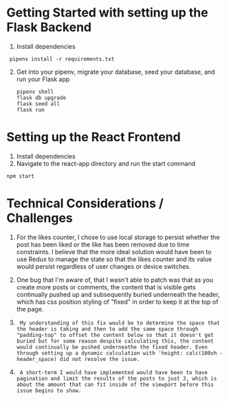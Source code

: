# Getting Started with setting up the Flask Backend

1. Install dependencies

 ```
  pipenv install -r requirements.txt
 ```

2. Get into your pipenv, migrate your database, seed your database, and run your Flask app

   ```
   pipenv shell
   flask db upgrade
   flask seed all
   flask run
   ```

# Setting up the React Frontend

1. Install dependencies
2. Navigate to the react-app directory and run the start command
   
```
npm start
```

# Technical Considerations / Challenges

1. For the likes counter, I chose to use local storage to persist whether the post has been liked or the like has been removed due to time constraints. I believe that the more ideal solution would have been to use Redux to manage the state so that the likes counter and its value would persist regardless of user changes or device switches.

2. One bug that I'm aware of, that I wasn't able to patch was that as you create more posts or comments, the content that is visible gets continually pushed up and subsequently buried underneath the header, which has css position styling of "fixed" in order to keep it at the top of the page.
3.      My understanding of this fix would be to determine the space that the header is taking and then to add the same space through "padding-top" to offset the content below so that it doesn't get buried but for some reason despite calculating this, the content would continually be pushed underneathe the fixed header. Even through setting up a dynamic calculation with 'height: calc(100vh - header_space) did not resolve the issue.
4.      A short-term I would have implemented would have been to have pagination and limit the results of the posts to just 3, which is about the amount that can fit inside of the viewport before this issue begins to show.

